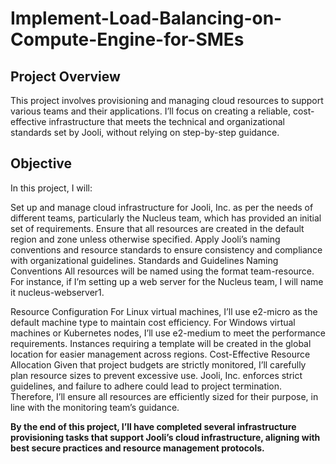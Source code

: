 # Implement-Load-Balancing-on-Compute-Engine-for-SMEs
## Project Overview
This project involves provisioning and managing cloud resources to support various teams and their applications. I’ll focus on creating a reliable, cost-effective infrastructure that meets the technical and organizational standards set by Jooli, without relying on step-by-step guidance.

## Objective
In this project, I will:

Set up and manage cloud infrastructure for Jooli, Inc. as per the needs of different teams, particularly the Nucleus team, which has provided an initial set of requirements.
Ensure that all resources are created in the default region and zone unless otherwise specified.
Apply Jooli’s naming conventions and resource standards to ensure consistency and compliance with organizational guidelines.
Standards and Guidelines
Naming Conventions
All resources will be named using the format team-resource. For instance, if I’m setting up a web server for the Nucleus team, I will name it nucleus-webserver1.

Resource Configuration
For Linux virtual machines, I’ll use e2-micro as the default machine type to maintain cost efficiency.
For Windows virtual machines or Kubernetes nodes, I’ll use e2-medium to meet the performance requirements.
Instances requiring a template will be created in the global location for easier management across regions.
Cost-Effective Resource Allocation
Given that project budgets are strictly monitored, I’ll carefully plan resource sizes to prevent excessive use. Jooli, Inc. enforces strict guidelines, and failure to adhere could lead to project termination. Therefore, I’ll ensure all resources are efficiently sized for their purpose, in line with the monitoring team’s guidance.

**By the end of this project, I’ll have completed several infrastructure provisioning tasks that support Jooli’s cloud infrastructure, aligning with best secure practices and resource management protocols.**
